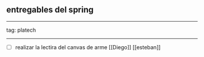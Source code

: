 
## entregables del spring

---

tag: platech

---

- [ ] realizar la lectira del canvas de arme [[Diego]] [[esteban]]



